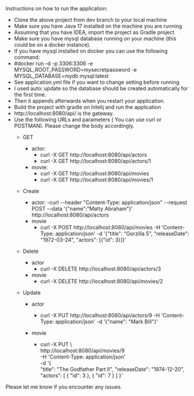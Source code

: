 Instructions on how to run the application:

- Clone the above project from dev branch to your local machine
- Make sure you have Java 17 installed on the machine you are running
- Assuming that you have IDEA, import the project as Gradle project
- Make sure you have mysql database running on your machine (this could be on a docker instance).
- If you have mysql installed on docker you can use the following command:
- #docker run -d -p 3306:3306 -e MYSQL_ROOT_PASSWORD=mysecretpassword -e MYSQL_DATABASE=mydb mysql:latest
- See application.yml file if you want to change setting before running
- I used auto: update so the database should be created automatically for the first time. 
- Then it appends afterwards when you restart your application.
- Build the project with gradle on Intelij and run the application 
- http://localhost:8080/api/ is the gateway. 
- Use the following URLs and parameters ( You can use curl or POSTMAN). Please change the body accordingly.
  - GET
    - actor:
      - curl -X GET http://localhost:8080/api/actors
      - curl -X GET http://localhost:8080/api/actors/1
    - movie:
      - curl -X GET http://localhost:8080/api/movies
      - curl -X GET http://localhost:8080/api/movies/1
  - Create 
    - actor: 
      -curl --header "Content-Type: application/json" --request POST --data '{"name":"Matty Abraham"}' http://localhost:8080/api/actors
    - movie
      -  curl -X POST http://localhost:8080/api/movies -H 'Content-Type: application/json' -d '{"title": "Gorzilla 5", "releaseDate": "1972-03-24", "actors": [{"id": 3}]}'

  - Delete
    - actor
      - curl -X DELETE http://localhost:8080/api/actors/3
    - movie
      - curl -X DELETE http://localhost:8080/api/movies/2
  - Update
    - actor
      - curl -X PUT http://localhost:8080/api/actors/9 -H 'Content-Type: application/json' -d '{"name": "Mark Bill"}'
    
    - movie
         -  curl -X PUT \                                   
            http://localhost:8080/api/movies/9 \
            -H 'Content-Type: application/json' \
            -d '{                           
            "title": "The Godfather Part II",
            "releaseDate": "1974-12-20",
            "actors": 
                   [
                     {
                      "id": 3
                     }, 
                     {
                     "id": 7
                     }
                   ]
               }'


 Please let me know if you encounter any issues.

 